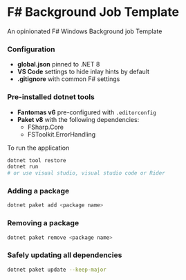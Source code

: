 # F# Background Job Template

An opinionated F# Windows Background job Template

### Configuration

* **global.json** pinned to .NET 8
* **VS Code** settings to hide inlay hints by default
* **.gitignore** with common F# settings

### Pre-installed dotnet tools

* **Fantomas v6** pre-configured with `.editorconfig`
* **Paket v8** with the following dependencies:
  * FSharp.Core
  * FSToolkit.ErrorHandling

To run the application

```bash
dotnet tool restore
dotnet run
# or use visual studio, visual studio code or Rider
```

### Adding a package

```bash
dotnet paket add <package name>
```

### Removing a package

```bash
dotnet paket remove <package name>
```

### Safely updating all dependencies

```bash
dotnet paket update --keep-major
```
